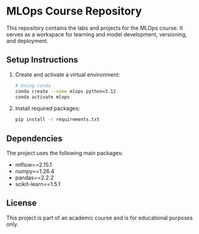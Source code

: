 # MLOps Course Repository

This repository contains the labs and projects for the MLOps course. It serves as a workspace for learning and model development, versioning, and deployment.

## Setup Instructions

1. Create and activate a virtual environment:
   ```bash
   # Using conda
   conda create --name mlops python=3.12
   conda activate mlops
   ```

2. Install required packages:
   ```bash
   pip install -r requirements.txt
   ```

## Dependencies

The project uses the following main packages:
- mlflow==2.15.1
- numpy==1.26.4
- pandas==2.2.2
- scikit-learn==1.5.1

## License

This project is part of an academic course and is for educational purposes only. 
